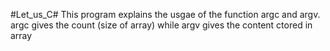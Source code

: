 #Let_us_C# This program explains the usgae of the function argc and argv. argc gives the count (size of array) while argv gives the content ctored in array
